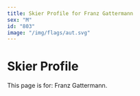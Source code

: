 ```yaml
---
title: Skier Profile for Franz Gattermann
sex: "M"
id: "803"
image: "/img/flags/aut.svg" 
---
```


# Skier Profile

This page is for: Franz Gattermann.
    